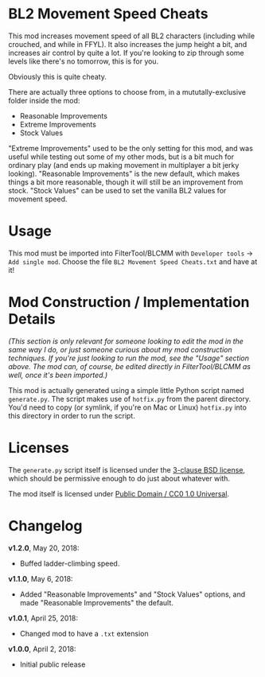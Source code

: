 BL2 Movement Speed Cheats
=========================

This mod increases movement speed of all BL2 characters (including while
crouched, and while in FFYL).  It also increases the jump height a bit, and
increases air control by quite a lot.  If you're looking to zip through
some levels like there's no tomorrow, this is for you.

Obviously this is quite cheaty.

There are actually three options to choose from, in a mututally-exclusive
folder inside the mod:

* Reasonable Improvements
* Extreme Improvements
* Stock Values

"Extreme Improvements" used to be the only setting for this mod, and was
useful while testing out some of my other mods, but is a bit much for
ordinary play (and ends up making movement in multiplayer a bit jerky
looking).  "Reasonable Improvements" is the new default, which makes
things a bit more reasonable, though it will still be an improvement
from stock.  "Stock Values" can be used to set the vanilla BL2 values
for movement speed.

Usage
=====

This mod must be imported into FilterTool/BLCMM with `Developer tools` ->
`Add single mod`.  Choose the file `BL2 Movement Speed Cheats.txt` and have
at it!

Mod Construction / Implementation Details
=========================================

*(This section is only relevant for someone looking to edit the mod in the
same way I do, or just someone curious about my mod construction techniques.
If you're just looking to run the mod, see the "Usage" section above.  The
mod can, of course, be edited directly in FilterTool/BLCMM as well, once it's
been imported.)*

This mod is actually generated using a simple little Python script named
`generate.py`.  The script makes use of `hotfix.py` from the parent directory.
You'd need to copy (or symlink, if you're on Mac or Linux) `hotfix.py` into
this directory in order to run the script.

Licenses
========

The `generate.py` script itself is licensed under the
[3-clause BSD license](https://opensource.org/licenses/BSD-3-Clause),
which should be permissive enough to do just about whatever with.

The mod itself is licensed under
[Public Domain / CC0 1.0 Universal](https://creativecommons.org/publicdomain/zero/1.0/).

Changelog
=========

**v1.2.0**, May 20, 2018:
 * Buffed ladder-climbing speed.

**v1.1.0**, May 6, 2018:
 * Added "Reasonable Improvements" and "Stock Values" options, and made
   "Reasonable Improvements" the default.

**v1.0.1**, April 25, 2018:
 * Changed mod to have a `.txt` extension

**v1.0.0**, April 2, 2018:
 * Initial public release
